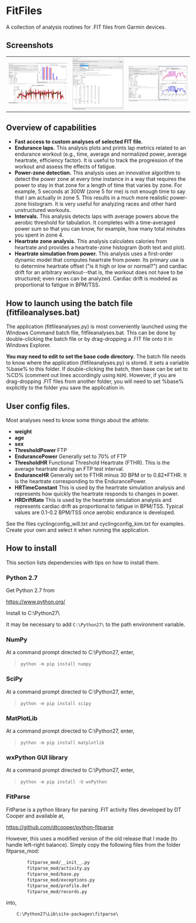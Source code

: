 # FitFiles
A collection of analysis routines for .FIT files from Garmin devices.

## Screenshots

<table>
    <tr>
        <td>
            <img alt="zone_detect_no_hr_b.png" src="data/zone_detect_no_hr_b.png">
        </td>
        <td>
            <img alt=fitfileanalyses_gui_f.png" src="data/fitfileanalyses_gui_f.png">
        </td>
        <td>
            <img alt="kim_pwhr_a2_c.png" src="data/kim_pwhr_a2_c.png">
        </td>
    </tr>
</table>


##  Overview of capabilities
-   **Fast access to custom analyses of selected FIT file.**
-   **Endurance laps.** This analysis plots and prints lap metrics related to an endurance workout (e.g., time, average and normalized power, average heartrate, efficiency factor). It is useful to track the progression of the workout and assess the effects of fatigue.
-   **Power-zone detection.** This analysis uses an innovative algorithm to detect the power zone at every time instance in a way that requires the power to stay in that zone for a length of time that varies by zone. For example, 5 seconds at 300W (zone 5 for me) is not enough time to say that I am actually in zone 5. This results in a much more realistic power-zone histogram. It is very useful for analyzing races and other hard unstructured workouts.
-   **Intervals.** This analysis detects laps with average powers above the aerobic threshold for tabulation. It completes with a time-averaged power sum so that you can know, for example, how many total minutes you spent in zone 4.
-   **Heartrate zone analysis.** This analysis calculates calories from heartrate and provides a heartrate-zone histogram (both text and plot).
-   **Heartrate simulation from power.** This analysis uses a first-order dynamic model that computes heartrate from power. Its primary use is to determine heartrate offset ("is it high or low or normal?") and cardiac drift for an arbitrary workout--that is, the workout does not have to be structured; even races can be analyzed. Cardiac drift is modeled as proportional to fatigue in BPM/TSS.

##  How to launch using the batch file (fitfileanalyses.bat)

The application (fitfileanalyses.py) is most conveniently launched using the Windows Command batch file, fitfileanalyses.bat. This can be done by double-clicking the batch file or by drag-dropping a .FIT file onto it in Windows Explorer.

**You may need to edit to set the base code directory.** The batch file needs to know where the application (fitfileanalyses.py) is stored. It sets a variable %base% to this folder. If double-clicking the batch, then base can be set to %CD% (comment out lines accordingly using `REM`). However, if you are drag-dropping .FIT files from another folder, you will need to set %base% explicitly to the folder you save the application in.

##  User config files.
Most analyses need to know some things about the athlete:
- **weight**
- **age**
- **sex**
- **ThresholdPower** FTP
- **EndurancePower** Generally set to 70% of FTP
- **ThresholdHR** Functional Threshold Heartrate (FTHR). This is the average heartrate during an FTP test interval.
- **EnduranceHR** Generally set to FTHR minus 30 BPM or to 0.82*FTHR. It is the heartrate corresponding to the EndurancePower.
- **HRTimeConstant** This is used by the heartrate simulation analysis and represents how quickly the heartrate responds to changes in power.
- **HRDriftRate** This is used by the heartrate simulation analysis and represents cardiac drift as proportional to fatigue in BPM/TSS. Typical values are 0.1-0.2 BPM/TSS once aerobic endurance is developed.

See the files cyclingconfig_will.txt and cyclingconfig_kim.txt for examples. Create your own and select it when running the application.

##  How to install
This section lists dependencies with tips on how to install them.

###   Python 2.7
Get Python 2.7 from

https://www.python.org/

Install to C:\Python27\

It may be necessary to add `C:\Python27\` to the path environment variable.

###   NumPy
At a command prompt directed to C:\Python27\, enter,
> `python -m pip install numpy`

###   SciPy
At a command prompt directed to C:\Python27\, enter,
> `python -m pip install scipy`

###   MatPlotLib
At a command prompt directed to C:\Python27\, enter,
>   `python -m pip install matplotlib`

###   wxPython GUI library
At a command prompt directed to C:\Python27\, enter,
>   `python -m pip install -U wxPython`

###   FitParse
 FitParse is a python library for parsing .FIT activity files
 developed by DT Cooper and available at,

 https://github.com/dtcooper/python-fitparse

 However, this uses a modified version of the old release that
 I made (to handle left-right balance). Simply copy the following files
 from the folder fitparse_mod:

            fitparse_mod/__init__.py
            fitparse_mod/activity.py
            fitparse_mod/base.py
            fitparse_mod/exceptions.py
            fitparse_mod/profile.def
            fitparse_mod/records.py

 into,

        C:\Python27\Lib\site-packages\fitparse\

